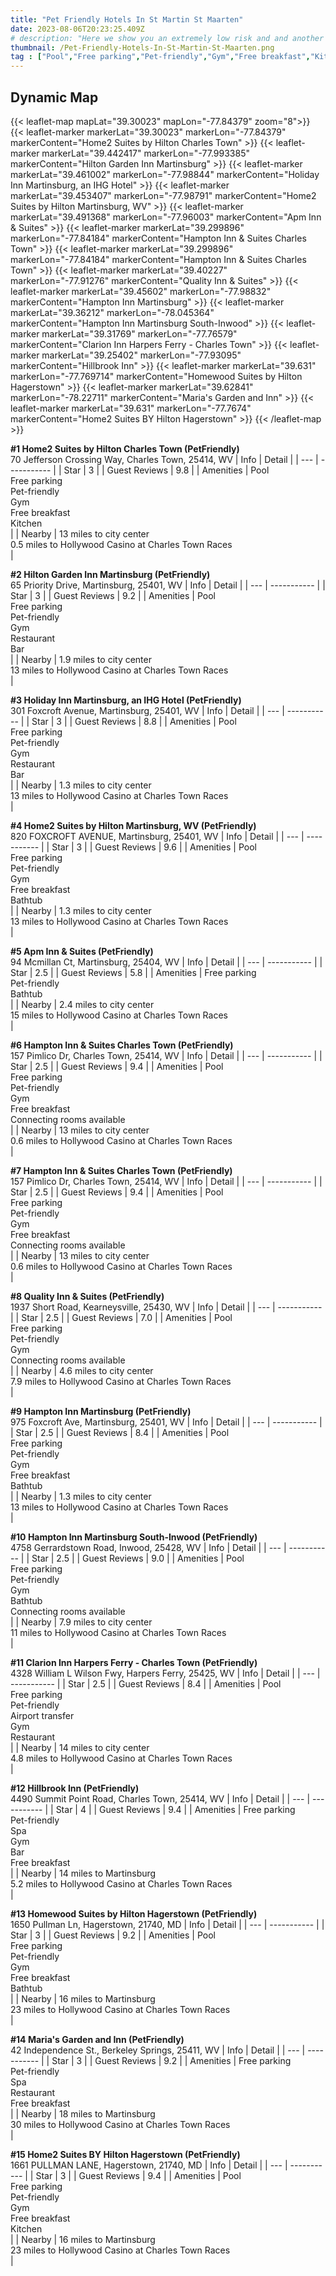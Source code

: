 ```yaml
---
title: "Pet Friendly Hotels In St Martin St Maarten"
date: 2023-08-06T20:23:25.409Z
# description: "Here we show you an extremely low risk and and another medium risk approach to earn passive income "
thumbnail: /Pet-Friendly-Hotels-In-St-Martin-St-Maarten.png
tag : ["Pool","Free parking","Pet-friendly","Gym","Free breakfast","Kitchen","Restaurant","Bar","Bathtub","Connecting rooms available","Airport transfer","Spa"]
---
```


## Dynamic Map
{{< leaflet-map  mapLat="39.30023" mapLon="-77.84379" zoom="8">}}
    {{< leaflet-marker markerLat="39.30023" markerLon="-77.84379" markerContent="Home2 Suites by Hilton Charles Town" >}}
    {{< leaflet-marker markerLat="39.442417" markerLon="-77.993385" markerContent="Hilton Garden Inn Martinsburg" >}}
    {{< leaflet-marker markerLat="39.461002" markerLon="-77.98844" markerContent="Holiday Inn Martinsburg, an IHG Hotel" >}}
    {{< leaflet-marker markerLat="39.453407" markerLon="-77.98791" markerContent="Home2 Suites by Hilton Martinsburg, WV" >}}
    {{< leaflet-marker markerLat="39.491368" markerLon="-77.96003" markerContent="Apm Inn & Suites" >}}
    {{< leaflet-marker markerLat="39.299896" markerLon="-77.84184" markerContent="Hampton Inn & Suites Charles Town" >}}
    {{< leaflet-marker markerLat="39.299896" markerLon="-77.84184" markerContent="Hampton Inn & Suites Charles Town" >}}
    {{< leaflet-marker markerLat="39.40227" markerLon="-77.91276" markerContent="Quality Inn & Suites" >}}
    {{< leaflet-marker markerLat="39.45602" markerLon="-77.98832" markerContent="Hampton Inn Martinsburg" >}}
    {{< leaflet-marker markerLat="39.36212" markerLon="-78.045364" markerContent="Hampton Inn Martinsburg South-Inwood" >}}
    {{< leaflet-marker markerLat="39.31769" markerLon="-77.76579" markerContent="Clarion Inn Harpers Ferry - Charles Town" >}}
    {{< leaflet-marker markerLat="39.25402" markerLon="-77.93095" markerContent="Hillbrook Inn" >}}
    {{< leaflet-marker markerLat="39.631" markerLon="-77.769714" markerContent="Homewood Suites by Hilton Hagerstown" >}}
    {{< leaflet-marker markerLat="39.62841" markerLon="-78.22711" markerContent="Maria's Garden and Inn" >}}
    {{< leaflet-marker markerLat="39.631" markerLon="-77.7674" markerContent="Home2 Suites BY Hilton Hagerstown" >}}
{{< /leaflet-map >}}


**#1 Home2 Suites by Hilton Charles Town (PetFriendly)**<br>70 Jefferson Crossing Way, Charles Town, 25414, WV
| Info | Detail |
| --- | ----------- |
| Star | 3 |
| Guest Reviews | 9.8 |
| Amenities | Pool<br>Free parking<br>Pet-friendly<br>Gym<br>Free breakfast<br>Kitchen<br> |
| Nearby | 13 miles to city center<br>0.5 miles to Hollywood Casino at Charles Town Races<br> |

**#2 Hilton Garden Inn Martinsburg (PetFriendly)**<br>65 Priority Drive, Martinsburg, 25401, WV
| Info | Detail |
| --- | ----------- |
| Star | 3 |
| Guest Reviews | 9.2 |
| Amenities | Pool<br>Free parking<br>Pet-friendly<br>Gym<br>Restaurant<br>Bar<br> |
| Nearby | 1.9 miles to city center<br>13 miles to Hollywood Casino at Charles Town Races<br> |

**#3 Holiday Inn Martinsburg, an IHG Hotel (PetFriendly)**<br>301 Foxcroft Avenue, Martinsburg, 25401, WV
| Info | Detail |
| --- | ----------- |
| Star | 3 |
| Guest Reviews | 8.8 |
| Amenities | Pool<br>Free parking<br>Pet-friendly<br>Gym<br>Restaurant<br>Bar<br> |
| Nearby | 1.3 miles to city center<br>13 miles to Hollywood Casino at Charles Town Races<br> |

**#4 Home2 Suites by Hilton Martinsburg, WV (PetFriendly)**<br>820 FOXCROFT AVENUE, Martinsburg, 25401, WV
| Info | Detail |
| --- | ----------- |
| Star | 3 |
| Guest Reviews | 9.6 |
| Amenities | Pool<br>Free parking<br>Pet-friendly<br>Gym<br>Free breakfast<br>Bathtub<br> |
| Nearby | 1.3 miles to city center<br>13 miles to Hollywood Casino at Charles Town Races<br> |

**#5 Apm Inn & Suites (PetFriendly)**<br>94 Mcmillan Ct, Martinsburg, 25404, WV
| Info | Detail |
| --- | ----------- |
| Star | 2.5 |
| Guest Reviews | 5.8 |
| Amenities | Free parking<br>Pet-friendly<br>Bathtub<br> |
| Nearby | 2.4 miles to city center<br>15 miles to Hollywood Casino at Charles Town Races<br> |

**#6 Hampton Inn & Suites Charles Town (PetFriendly)**<br>157 Pimlico Dr, Charles Town, 25414, WV
| Info | Detail |
| --- | ----------- |
| Star | 2.5 |
| Guest Reviews | 9.4 |
| Amenities | Pool<br>Free parking<br>Pet-friendly<br>Gym<br>Free breakfast<br>Connecting rooms available<br> |
| Nearby | 13 miles to city center<br>0.6 miles to Hollywood Casino at Charles Town Races<br> |

**#7 Hampton Inn & Suites Charles Town (PetFriendly)**<br>157 Pimlico Dr, Charles Town, 25414, WV
| Info | Detail |
| --- | ----------- |
| Star | 2.5 |
| Guest Reviews | 9.4 |
| Amenities | Pool<br>Free parking<br>Pet-friendly<br>Gym<br>Free breakfast<br>Connecting rooms available<br> |
| Nearby | 13 miles to city center<br>0.6 miles to Hollywood Casino at Charles Town Races<br> |

**#8 Quality Inn & Suites (PetFriendly)**<br>1937 Short Road, Kearneysville, 25430, WV
| Info | Detail |
| --- | ----------- |
| Star | 2.5 |
| Guest Reviews | 7.0 |
| Amenities | Pool<br>Free parking<br>Pet-friendly<br>Gym<br>Connecting rooms available<br> |
| Nearby | 4.6 miles to city center<br>7.9 miles to Hollywood Casino at Charles Town Races<br> |

**#9 Hampton Inn Martinsburg (PetFriendly)**<br>975 Foxcroft Ave, Martinsburg, 25401, WV
| Info | Detail |
| --- | ----------- |
| Star | 2.5 |
| Guest Reviews | 8.4 |
| Amenities | Pool<br>Free parking<br>Pet-friendly<br>Gym<br>Free breakfast<br>Bathtub<br> |
| Nearby | 1.3 miles to city center<br>13 miles to Hollywood Casino at Charles Town Races<br> |

**#10 Hampton Inn Martinsburg South-Inwood (PetFriendly)**<br>4758 Gerrardstown Road, Inwood, 25428, WV
| Info | Detail |
| --- | ----------- |
| Star | 2.5 |
| Guest Reviews | 9.0 |
| Amenities | Pool<br>Free parking<br>Pet-friendly<br>Gym<br>Bathtub<br>Connecting rooms available<br> |
| Nearby | 7.9 miles to city center<br>11 miles to Hollywood Casino at Charles Town Races<br> |

**#11 Clarion Inn Harpers Ferry - Charles Town (PetFriendly)**<br>4328 William L Wilson Fwy, Harpers Ferry, 25425, WV
| Info | Detail |
| --- | ----------- |
| Star | 2.5 |
| Guest Reviews | 8.4 |
| Amenities | Pool<br>Free parking<br>Pet-friendly<br>Airport transfer<br>Gym<br>Restaurant<br> |
| Nearby | 14 miles to city center<br>4.8 miles to Hollywood Casino at Charles Town Races<br> |

**#12 Hillbrook Inn (PetFriendly)**<br>4490 Summit Point Road, Charles Town, 25414, WV
| Info | Detail |
| --- | ----------- |
| Star | 4 |
| Guest Reviews | 9.4 |
| Amenities | Free parking<br>Pet-friendly<br>Spa<br>Gym<br>Bar<br>Free breakfast<br> |
| Nearby | 14 miles to Martinsburg<br>5.2 miles to Hollywood Casino at Charles Town Races<br> |

**#13 Homewood Suites by Hilton Hagerstown (PetFriendly)**<br>1650 Pullman Ln, Hagerstown, 21740, MD
| Info | Detail |
| --- | ----------- |
| Star | 3 |
| Guest Reviews | 9.2 |
| Amenities | Pool<br>Free parking<br>Pet-friendly<br>Gym<br>Free breakfast<br>Bathtub<br> |
| Nearby | 16 miles to Martinsburg<br>23 miles to Hollywood Casino at Charles Town Races<br> |

**#14 Maria's Garden and Inn (PetFriendly)**<br>42 Independence St., Berkeley Springs, 25411, WV
| Info | Detail |
| --- | ----------- |
| Star | 3 |
| Guest Reviews | 9.2 |
| Amenities | Free parking<br>Pet-friendly<br>Spa<br>Restaurant<br>Free breakfast<br> |
| Nearby | 18 miles to Martinsburg<br>30 miles to Hollywood Casino at Charles Town Races<br> |

**#15 Home2 Suites BY Hilton Hagerstown (PetFriendly)**<br>1661 PULLMAN LANE, Hagerstown, 21740, MD
| Info | Detail |
| --- | ----------- |
| Star | 3 |
| Guest Reviews | 9.4 |
| Amenities | Pool<br>Free parking<br>Pet-friendly<br>Gym<br>Free breakfast<br>Kitchen<br> |
| Nearby | 16 miles to Martinsburg<br>23 miles to Hollywood Casino at Charles Town Races<br> |

